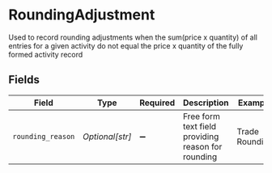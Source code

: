 # RoundingAdjustment

Used to record rounding adjustments when the sum(price x quantity) of all entries for a given activity do not equal the price x quantity of the fully formed activity record


## Fields

| Field                                              | Type                                               | Required                                           | Description                                        | Example                                            |
| -------------------------------------------------- | -------------------------------------------------- | -------------------------------------------------- | -------------------------------------------------- | -------------------------------------------------- |
| `rounding_reason`                                  | *Optional[str]*                                    | :heavy_minus_sign:                                 | Free form text field providing reason for rounding | Trade Rounding                                     |